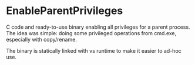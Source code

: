 # EnableParentPrivileges
C code and ready-to-use binary enabling all privileges for a parent process. The idea was simple: doing some privileged operations from cmd.exe, especially with copy/rename.

The binary is statically linked with vs runtime to make it easier to ad-hoc use.
